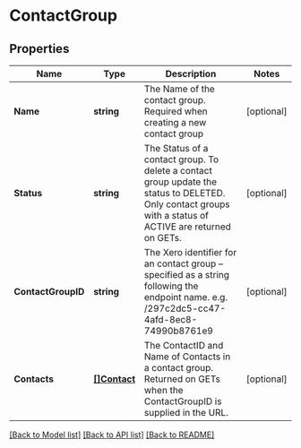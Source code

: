 # ContactGroup

## Properties

Name | Type | Description | Notes
------------ | ------------- | ------------- | -------------
**Name** | **string** | The Name of the contact group. Required when creating a new contact  group | [optional] 
**Status** | **string** | The Status of a contact group. To delete a contact group update the status to DELETED. Only contact groups with a status of ACTIVE are returned on GETs. | [optional] 
**ContactGroupID** | **string** | The Xero identifier for an contact group – specified as a string following the endpoint name. e.g. /297c2dc5-cc47-4afd-8ec8-74990b8761e9 | [optional] 
**Contacts** | [**[]Contact**](Contact.md) | The ContactID and Name of Contacts in a contact group. Returned on GETs when the ContactGroupID is supplied in the URL. | [optional] 

[[Back to Model list]](../README.md#documentation-for-models) [[Back to API list]](../README.md#documentation-for-api-endpoints) [[Back to README]](../README.md)


